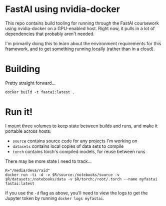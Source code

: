 FastAI using nvidia-docker
==========================

This repo contains build tooling for running through the FastAI coursework
using nvidia-docker on a GPU-enabled host. Right now, it pulls in a lot of
dependencies that probably aren't needed.

I'm primarily doing this to learn about the environment requirements for this
framework, and to get something running locally (rather than in a cloud).



Building
========

Pretty straight forward...

```docker build -t fastai:latest .```

Run it!
=======

I mount three volumes to keep state between builds and runs, and make
it portable across hosts.
* `source` contains source code for any projects I'm working on
* `datasets` contains local copies of data sets to compile
* `torch` contains torch's compiled models, for reuse between runs

There may be more state I need to track...

```
R="/media/deva/raid"
docker run -ti -d -v $R/source:/notebooks/source -v $R/datasets:/notebooks/data -v $R/torch:/root/.torch --name myfastai fastai:latest
```

If you use the `-d` flag as above, you'll need to view the logs to get the Jupyter token by running ```docker logs myfastai```.
